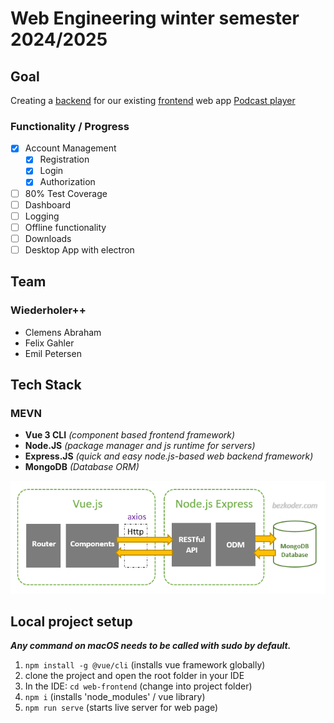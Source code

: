# Web Engineering winter semester 2024/2025

## Goal

Creating a [backend](/server-backend/) for our existing [frontend](/web-frontend/) web app [Podcast player](http://webengineering.ins.hs-anhalt.de:10051)

### Functionality / Progress

- [x] Account Management
  - [x] Registration
  - [x] Login
  - [x] Authorization
- [ ] 80% Test Coverage
- [ ] Dashboard
- [ ] Logging
- [ ] Offline functionality
- [ ] Downloads
- [ ] Desktop App with electron

## Team

### Wiederholer++

- Clemens Abraham
- Felix Gahler
- Emil Petersen

## Tech Stack

### MEVN

- **Vue 3 CLI** *(component based frontend framework)*
- **Node.JS** *(package manager and js runtime for servers)*
- **Express.JS** *(quick and easy node.js-based web backend framework)*
- **MongoDB** *(Database ORM)*

![MEVN architecture](web-frontend/src/assets/mevncrudarchitecture.png)

## Local project setup

***Any command on macOS needs to be called with sudo by default.***

1. ```npm install -g @vue/cli``` (installs vue framework globally)
2. clone the project and open the root folder in your IDE
3. In the IDE: ```cd web-frontend``` (change into project folder)
4. ```npm i``` (installs 'node_modules' / vue library)
5. ```npm run serve``` (starts live server for web page)
